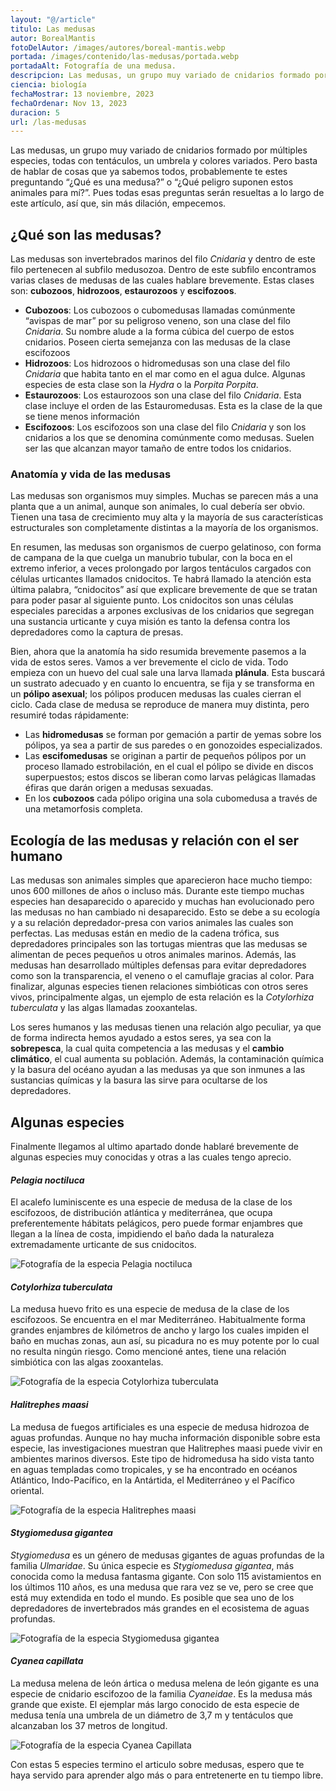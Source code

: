 ```yaml
---
layout: "@/article"
titulo: Las medusas
autor: BorealMantis
fotoDelAutor: /images/autores/boreal-mantis.webp
portada: /images/contenido/las-medusas/portada.webp
portadaAlt: Fotografía de una medusa.
descripcion: Las medusas, un grupo muy variado de cnidarios formado por múltiples especies, todas con tentáculos, un umbrela y colores variados.
ciencia: biología
fechaMostrar: 13 noviembre, 2023
fechaOrdenar: Nov 13, 2023
duracion: 5
url: /las-medusas
---
```


Las medusas, un grupo muy variado de cnidarios formado por múltiples especies, todas con tentáculos, un umbrela y colores variados. Pero basta de hablar de cosas que ya sabemos todos, probablemente te estes preguntando “¿Qué es una medusa?” o “¿Qué peligro suponen estos animales para mí?”. Pues todas esas preguntas serán resueltas a lo largo de este artículo, así que, sin más dilación, empecemos.

## ¿Qué son las medusas?

Las medusas son invertebrados marinos del filo *Cnidaria* y dentro de este filo pertenecen al subfilo medusozoa.  Dentro de este subfilo encontramos varias clases de medusas de las cuales hablare brevemente. Estas clases son: **cubozoos**, **hidrozoos**, **estaurozoos** y **escifozoos**.

- **Cubozoos**: Los cubozoos o cubomedusas llamadas comúnmente “avispas de mar” por su peligroso veneno, son una clase del filo *Cnidaria*. Su nombre alude a la forma cúbica del cuerpo de estos cnidarios. Poseen cierta semejanza con las medusas de la clase escifozoos
- **Hidrozoos**: Los hidrozoos o hidromedusas son una clase del filo *Cnidaria* que habita tanto en el mar como en el agua dulce. Algunas especies de esta clase son la *Hydra* o la *Porpita Porpita*.
- **Estaurozoos**: Los estaurozoos son una clase del filo *Cnidaria*. Esta clase incluye el orden de las Estauromedusas. Esta es la clase de la que se tiene menos información
- **Escifozoos**: Los escifozoos son una clase del filo *Cnidaria* y son los cnidarios a los que se denomina comúnmente como medusas. Suelen ser las que alcanzan mayor tamaño de entre todos los cnidarios.

### Anatomía y vida de las medusas

Las medusas son organismos muy simples. Muchas se parecen más a una planta que a un animal, aunque son animales, lo cual debería ser obvio. Tienen una tasa de crecimiento muy alta y la mayoría de sus características estructurales son completamente distintas a la mayoría de los organismos.

En resumen, las medusas son organismos de cuerpo gelatinoso, con forma de campana de la que cuelga un manubrio tubular, con la boca en el extremo inferior, a veces prolongado por largos tentáculos cargados con células urticantes llamados cnidocitos. Te habrá llamado la atención esta última palabra, “cnidocitos” así que explicare brevemente de que se tratan para poder pasar al siguiente punto. Los cnidocitos son unas células especiales parecidas a arpones exclusivas de los cnidarios que segregan una sustancia urticante y cuya misión es tanto la defensa contra los depredadores como la captura de presas.

Bien, ahora que la anatomía ha sido resumida brevemente pasemos a la vida de estos seres. Vamos a ver brevemente el ciclo de vida. Todo empieza con un huevo del cual sale una larva llamada **plánula**. Esta buscará un sustrato adecuado y en cuanto lo encuentra, se fija y se transforma en un **pólipo asexual**; los pólipos producen medusas las cuales cierran el ciclo. Cada clase de medusa se reproduce de manera muy distinta, pero resumiré todas rápidamente:
- Las **hidromedusas** se forman por gemación a partir de yemas sobre los pólipos, ya sea a partir de sus paredes o en gonozoides especializados.
- Las **escifomedusas** se originan a partir de pequeños pólipos por un proceso llamado estrobilación, en el cual el pólipo se divide en discos superpuestos; estos discos se liberan como larvas pelágicas llamadas éfiras que darán origen a medusas sexuadas.
- En los **cubozoos** cada pólipo origina una sola cubomedusa a través de una metamorfosis completa.

## Ecología de las medusas y relación con el ser humano

Las medusas son animales simples que aparecieron hace mucho tiempo: unos 600 millones de años o incluso más. Durante este tiempo muchas especies han desaparecido o aparecido y muchas han evolucionado pero las medusas no han cambiado ni desaparecido. Esto se debe a su ecología y a su relación depredador-presa con varios animales las cuales son perfectas. Las medusas están en medio de la cadena trófica, sus depredadores principales son las tortugas mientras que las medusas se alimentan de peces pequeños u otros animales marinos. Además, las medusas han desarrollado múltiples defensas para evitar depredadores como son la transparencia, el veneno o el camuflaje gracias al color. Para finalizar, algunas especies tienen relaciones simbióticas con otros seres vivos, principalmente algas, un ejemplo de esta relación es la *Cotylorhiza tuberculata* y las algas llamadas zooxantelas.

Los seres humanos y las medusas tienen una relación algo peculiar, ya que de forma indirecta hemos ayudado a estos seres, ya sea con la **sobrepesca**, la cual quita competencia a las medusas y el **cambio climático**, el cual aumenta su población. Además, la contaminación química y la basura del océano ayudan a las medusas ya que son inmunes a las sustancias químicas y la basura las sirve para ocultarse de los depredadores. 

## Algunas especies

Finalmente llegamos al ultimo apartado donde hablaré brevemente de algunas especies muy conocidas y otras a las cuales tengo aprecio.

#### *Pelagia noctiluca*

El acalefo luminiscente es una especie de medusa de la clase de los escifozoos, de distribución atlántica y mediterránea, que ocupa preferentemente hábitats pelágicos, pero puede formar enjambres que llegan a la línea de costa, impidiendo el baño dada la naturaleza extremadamente urticante de sus cnidocitos.

![Fotografía de la especia Pelagia noctiluca](/images/contenido/las-medusas/pelagia-noctiluca.webp)

#### *Cotylorhiza tuberculata*

La medusa huevo frito es una especie de medusa de la clase de los escifozoos. Se encuentra en el mar Mediterráneo. Habitualmente forma grandes enjambres de kilómetros de ancho y largo los cuales impiden el baño en muchas zonas, aun así, su picadura no es muy potente por lo cual no resulta ningún riesgo. Como mencioné antes, tiene una relación simbiótica con las algas zooxantelas.

![Fotografía de la especia Cotylorhiza tuberculata](/images/contenido/las-medusas/cotylorhiza-tuberculata.webp)

#### *Halitrephes maasi*

La medusa de fuegos artificiales es una especie de medusa hidrozoa de aguas profundas. Aunque no hay mucha información disponible sobre esta especie, las investigaciones muestran que Halitrephes maasi puede vivir en ambientes marinos diversos. Este tipo de hidromedusa ha sido vista tanto en aguas templadas como tropicales, y se ha encontrado en océanos Atlántico, Indo-Pacífico, en la Antártida, el Mediterráneo y el Pacífico oriental.

![Fotografía de la especia Halitrephes maasi](/images/contenido/las-medusas/halitrephes-maasi.webp)

#### *Stygiomedusa gigantea*

*Stygiomedusa* es un género de medusas gigantes de aguas profundas de la familia *Ulmaridae*. Su única especie es *Stygiomedusa gigantea*, más conocida como la medusa fantasma gigante. Con solo 115 avistamientos en los últimos 110 años, es una medusa que rara vez se ve, pero se cree que está muy extendida en todo el mundo. Es posible que sea uno de los depredadores de invertebrados más grandes en el ecosistema de aguas profundas.

![Fotografía de la especia Stygiomedusa gigantea](/images/contenido/las-medusas/stygiomedusa-gigantea.webp)

#### *Cyanea capillata*

La medusa melena de león ártica o medusa melena de león gigante es una especie de cnidario escifozoo de la familia *Cyaneidae*. Es la medusa más grande que existe. El ejemplar más largo conocido de esta especie de medusa tenía una umbrela de un diámetro de 3,7 m y tentáculos que alcanzaban los 37 metros de longitud.

![Fotografía de la especia Cyanea Capillata](/images/contenido/las-medusas/portada.webp)

Con estas 5 especies termino el articulo sobre medusas, espero que te haya servido para aprender algo más o para entretenerte en tu tiempo libre.